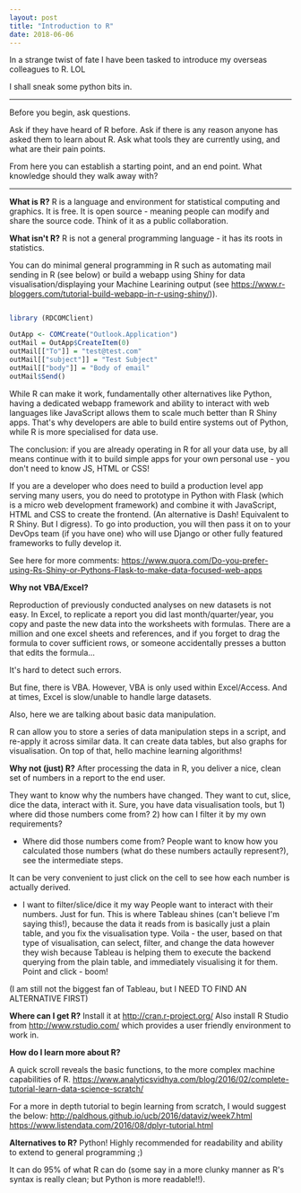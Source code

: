 ```yaml
---
layout: post
title: "Introduction to R"
date: 2018-06-06
---
```


In a strange twist of fate I have been tasked to introduce my overseas colleagues to R. LOL

I shall sneak some python bits in.

---

Before you begin, ask questions. 

Ask if they have heard of R before.
Ask if there is any reason anyone has asked them to learn about R.
Ask what tools they are currently using, and what are their pain points.

From here you can establish a starting point, and an end point.
What knowledge should they walk away with?

---

__What is R?__
R is a language and environment for statistical computing and graphics.
It is free.
It is open source - meaning people can modify and share the source code. Think of it as a public collaboration.

__What isn't R?__
R is not a general programming language - it has its roots in statistics. 

You can do minimal general programming in R such as automating mail sending in R (see below) or build a webapp using Shiny for data visualisation/displaying your Machine Learining output (see https://www.r-bloggers.com/tutorial-build-webapp-in-r-using-shiny/)).

```R

library (RDCOMClient)

OutApp <- COMCreate("Outlook.Application")
outMail = OutApp$CreateItem(0)
outMail[["To"]] = "test@test.com"
outMail[["subject"]] = "Test Subject"
outMail[["body"]] = "Body of email"               
outMail$Send()

```

While R can make it work, fundamentally other alternatives like Python, having a dedicated webapp framework and ability to interact with web languages like JavaScript allows them to scale much better than R Shiny apps. That's why developers are able to build entire systems out of Python, while R is more specialised for data use.

The conclusion: if you are already operating in R for all your data use, by all means continue with it to build simple apps for your own personal use - you don't need to know JS, HTML or CSS!

If you are a developer who does need to build a production level app serving many users, you do need to prototype in Python with Flask (which is a micro web development framework) and combine it with JavaScript, HTML and CSS to create the frontend. (An alternative is Dash! Equivalent to R Shiny. But I digress). To go into production, you will then pass it on to your DevOps team (if you have one) who will use Django or other fully featured frameworks to fully develop it. 

See here for more comments: https://www.quora.com/Do-you-prefer-using-Rs-Shiny-or-Pythons-Flask-to-make-data-focused-web-apps


__Why not VBA/Excel?__

Reproduction of previously conducted analyses on new datasets is not easy.
In Excel, to replicate a report you did last month/quarter/year, you copy and paste the new data into the worksheets with formulas. There are a million and one excel sheets and references, and if you forget to drag the formula to cover sufficient rows, or someone accidentally presses a button that edits the formula...

It's hard to detect such errors.

But fine, there is VBA. However, VBA is only used within Excel/Access.
And at times, Excel is slow/unable to handle large datasets.

Also, here we are talking about basic data manipulation.

R can allow you to store a series of data manipulation steps in a script, and re-apply it across similar data.
It can create data tables, but also graphs for visualisation.
On top of that, hello machine learning algorithms!


__Why not (just) R?__
After processing the data in R, you deliver a nice, clean set of numbers in a report to the end user.

They want to know why the numbers have changed. They want to cut, slice, dice the data, interact with it. Sure, you have data visualisation tools, but 1) where did those numbers come from? 2) how can I filter it by my own requirements?

- Where did those numbers come from?
People want to know how you calculated those numbers (what do these numbers actaully represent?), see the intermediate steps.

It can be very convenient to just click on the cell to see how each number is actually derived.

- I want to filter/slice/dice it my way
People want to interact with their numbers. Just for fun. This is where Tableau shines (can't believe I'm saying this!), because the data it reads from is basically just a plain table, and you fix the visualisation type. Voila - the user, based on that type of visualisation, can select, filter, and change the data however they wish because Tableau is helping them to execute the backend querying from the plain table, and immediately visualising it for them. Point and click - boom!

(I am still not the biggest fan of Tableau, but I NEED TO FIND AN ALTERNATIVE FIRST)


__Where can I get R?__
Install it at http://cran.r-project.org/
Also install R Studio from http://www.rstudio.com/ which provides a user friendly environment to work in.

__How do I learn more about R?__

A quick scroll reveals the basic functions, to the more complex machine capabilities of R.
https://www.analyticsvidhya.com/blog/2016/02/complete-tutorial-learn-data-science-scratch/


For a more in depth tutorial to begin learning from scratch, I would suggest the below:
http://paldhous.github.io/ucb/2016/dataviz/week7.html
https://www.listendata.com/2016/08/dplyr-tutorial.html


__Alternatives to R?__
Python! Highly recommended for readability and ability to extend to general programming ;)

It can do 95% of what R can do (some say in a more clunky manner as R's syntax is really clean; but Python is more readable!!).
